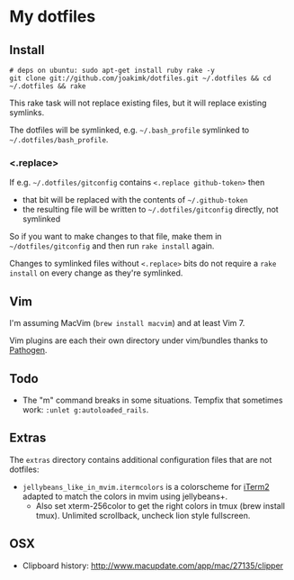 # My dotfiles

## Install

    # deps on ubuntu: sudo apt-get install ruby rake -y
    git clone git://github.com/joakimk/dotfiles.git ~/.dotfiles && cd ~/.dotfiles && rake

This rake task will not replace existing files, but it will replace existing symlinks.

The dotfiles will be symlinked, e.g. `~/.bash_profile` symlinked to `~/.dotfiles/bash_profile`.

### <.replace>

If e.g. `~/.dotfiles/gitconfig` contains `<.replace github-token>` then

 * that bit will be replaced with the contents of `~/.github-token`
 * the resulting file will be written to `~/.dotfiles/gitconfig` directly, not symlinked
 
So if you want to make changes to that file, make them in `~/dotfiles/gitconfig` and then run `rake install` again.

Changes to symlinked files without `<.replace>` bits do not require a `rake install` on every change as they're symlinked.


## Vim

I'm assuming MacVim (`brew install macvim`) and at least Vim 7.

Vim plugins are each their own directory under vim/bundles thanks to [Pathogen](http://www.vim.org/scripts/script.php?script_id=2332).

## Todo

* The "m" command breaks in some situations. Tempfix that sometimes work: `:unlet g:autoloaded_rails`.

## Extras

The `extras` directory contains additional configuration files that are not dotfiles:

 * `jellybeans_like_in_mvim.itermcolors` is a colorscheme for [iTerm2](http://www.iterm2.com/) adapted to match the colors in mvim using jellybeans+.
   - Also set xterm-256color to get the right colors in tmux (brew install tmux). Unlimited scrollback, uncheck lion style fullscreen.

## OSX

  * Clipboard history: http://www.macupdate.com/app/mac/27135/clipper

